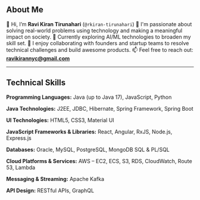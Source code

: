 
## About Me

👋 Hi, I’m **Ravi Kiran Tirunahari** (`@rkiran-tirunahari`)
👀 I'm passionate about solving real-world problems using technology and making a meaningful impact on society.
🌱 Currently exploring AI/ML technologies to broaden my skill set.
💞️ I enjoy collaborating with founders and startup teams to resolve technical challenges and build awesome products.
📫 Feel free to reach out: **[ravikirannyc@gmail.com](mailto:ravikirannyc@gmail.com)**

---

## Technical Skills

**Programming Languages:**
Java (up to Java 17), JavaScript, Python

**Java Technologies:**
J2EE, JDBC, Hibernate, Spring Framework, Spring Boot

**UI Technologies:**
HTML5, CSS3, Material UI

**JavaScript Frameworks & Libraries:**
React, Angular, RxJS, Node.js, Express.js

**Databases:**
Oracle, MySQL, PostgreSQL, MongoDB
SQL & PL/SQL

**Cloud Platforms & Services:**
AWS – EC2, ECS, S3, RDS, CloudWatch, Route 53, Lambda

**Messaging & Streaming:**
Apache Kafka

**API Design:**
RESTful APIs, GraphQL


